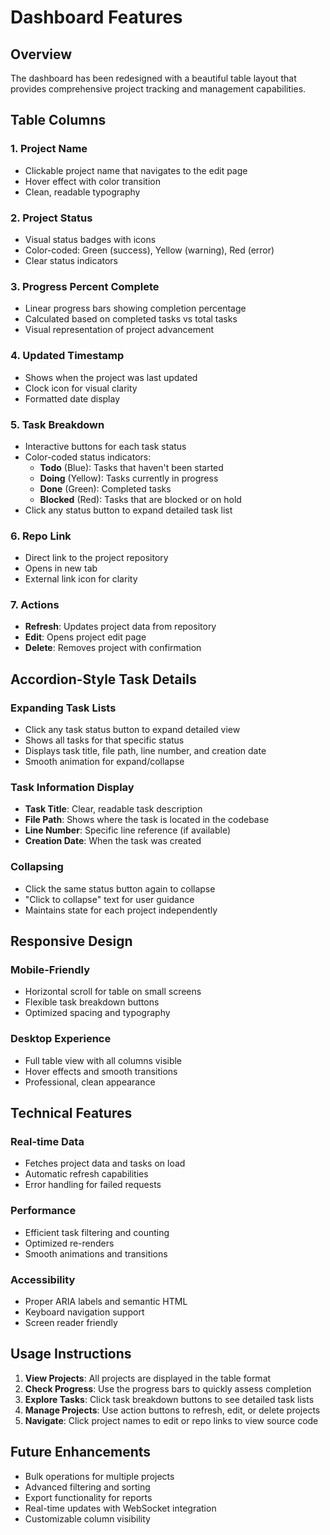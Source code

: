 # Dashboard Features

## Overview
The dashboard has been redesigned with a beautiful table layout that provides comprehensive project tracking and management capabilities.

## Table Columns

### 1. Project Name
- Clickable project name that navigates to the edit page
- Hover effect with color transition
- Clean, readable typography

### 2. Project Status
- Visual status badges with icons
- Color-coded: Green (success), Yellow (warning), Red (error)
- Clear status indicators

### 3. Progress Percent Complete
- Linear progress bars showing completion percentage
- Calculated based on completed tasks vs total tasks
- Visual representation of project advancement

### 4. Updated Timestamp
- Shows when the project was last updated
- Clock icon for visual clarity
- Formatted date display

### 5. Task Breakdown
- Interactive buttons for each task status
- Color-coded status indicators:
  - **Todo** (Blue): Tasks that haven't been started
  - **Doing** (Yellow): Tasks currently in progress
  - **Done** (Green): Completed tasks
  - **Blocked** (Red): Tasks that are blocked or on hold
- Click any status button to expand detailed task list

### 6. Repo Link
- Direct link to the project repository
- Opens in new tab
- External link icon for clarity

### 7. Actions
- **Refresh**: Updates project data from repository
- **Edit**: Opens project edit page
- **Delete**: Removes project with confirmation

## Accordion-Style Task Details

### Expanding Task Lists
- Click any task status button to expand detailed view
- Shows all tasks for that specific status
- Displays task title, file path, line number, and creation date
- Smooth animation for expand/collapse

### Task Information Display
- **Task Title**: Clear, readable task description
- **File Path**: Shows where the task is located in the codebase
- **Line Number**: Specific line reference (if available)
- **Creation Date**: When the task was created

### Collapsing
- Click the same status button again to collapse
- "Click to collapse" text for user guidance
- Maintains state for each project independently

## Responsive Design

### Mobile-Friendly
- Horizontal scroll for table on small screens
- Flexible task breakdown buttons
- Optimized spacing and typography

### Desktop Experience
- Full table view with all columns visible
- Hover effects and smooth transitions
- Professional, clean appearance

## Technical Features

### Real-time Data
- Fetches project data and tasks on load
- Automatic refresh capabilities
- Error handling for failed requests

### Performance
- Efficient task filtering and counting
- Optimized re-renders
- Smooth animations and transitions

### Accessibility
- Proper ARIA labels and semantic HTML
- Keyboard navigation support
- Screen reader friendly

## Usage Instructions

1. **View Projects**: All projects are displayed in the table format
2. **Check Progress**: Use the progress bars to quickly assess completion
3. **Explore Tasks**: Click task breakdown buttons to see detailed task lists
4. **Manage Projects**: Use action buttons to refresh, edit, or delete projects
5. **Navigate**: Click project names to edit or repo links to view source code

## Future Enhancements

- Bulk operations for multiple projects
- Advanced filtering and sorting
- Export functionality for reports
- Real-time updates with WebSocket integration
- Customizable column visibility
